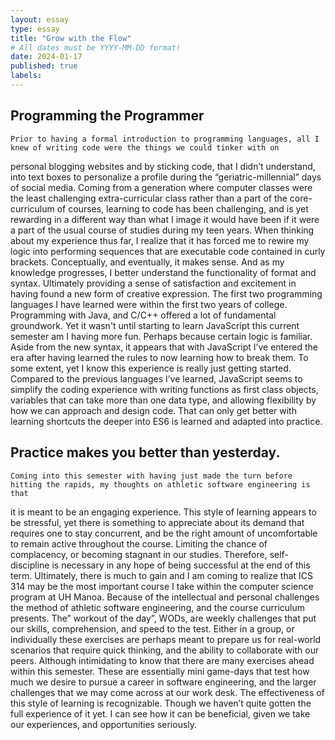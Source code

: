 ```yaml
---
layout: essay
type: essay
title: "Grow with the Flow"
# All dates must be YYYY-MM-DD format!
date: 2024-01-17
published: true
labels:
---
```


## Programming the Programmer ##

    Prior to having a formal introduction to programming languages, all I knew of writing code were the things we could tinker with on 
personal blogging websites and by sticking code, that I didn’t understand, into text boxes to personalize a profile during the 
“geriatric-millennial” days of social media. Coming from a generation where computer classes were the least challenging extra-curricular 
class rather than a part of the core-curriculum of courses, learning to code has been challenging, and is yet rewarding in a different way 
than what I image it would have been if it were a part of the usual course of studies during my teen years. When thinking about my experience 
thus far, I realize that it has forced me to rewire my logic into performing sequences that are executable code contained in curly brackets. 
Conceptually, and eventually, it makes sense. And as my knowledge progresses, I better understand the functionality of format and syntax. 
Ultimately providing a sense of satisfaction and excitement in having found a new form of creative expression.
	  The first two programming languages I have learned were within the first two years of college. Programming with Java, and C/C++ offered 
a lot of fundamental groundwork. Yet it wasn't until starting to learn JavaScript this current semester am I having more fun. Perhaps because 
certain logic is familiar. Aside from the new syntax, it appears that with JavaScript I’ve entered the era after having learned the rules to 
now learning how to break them. To some extent, yet I know this experience is really just getting started. Compared to the previous languages 
I’ve learned, JavaScript seems to simplify the coding experience with writing functions as first class objects, variables that can take more 
than one data type, and allowing flexibility by how we can approach and design code. That can only get better with learning shortcuts the 
deeper into ES6 is learned and adapted into practice.

## Practice makes you better than yesterday. ##

	Coming into this semester with having just made the turn before hitting the rapids, my thoughts on athletic software engineering is that 
it is meant to be an engaging experience. This style of learning appears to be stressful, yet there is something to appreciate about its demand 
that requires one to stay concurrent, and be the right amount of uncomfortable to remain active throughout the course. Limiting the chance of 
complacency, or becoming stagnant in our studies. Therefore, self-discipline is necessary in any hope of being successful at the end of this term. 
Ultimately, there is much to gain and I am coming to realize that ICS 314 may be the most important course I take within the computer science 
program at UH Manoa. Because of the intellectual and personal challenges the method of athletic software engineering, and the course curriculum presents.
  The” workout of the day”, WODs, are weekly challenges that put our skills, comprehension, and speed to the test. Either in a group, or individually 
these exercises are perhaps meant to prepare us for real-world scenarios that require quick thinking, and the ability to collaborate with our peers. 
  Although intimidating to know that there are many exercises ahead within this semester. These are essentially mini game-days that test how much we 
desire to pursue a career in software engineering, and the larger challenges that we may come across at our work desk. The effectiveness of this style 
of learning is recognizable. Though we haven’t quite gotten the full experience of it yet. I can see how it can be beneficial, given we take our 
experiences, and opportunities seriously.
